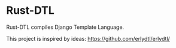Rust-DTL
========

Rust-DTL compiles Django Template Language.

This project is inspired by ideas: <https://github.com/erlydtl/erlydtl/>
